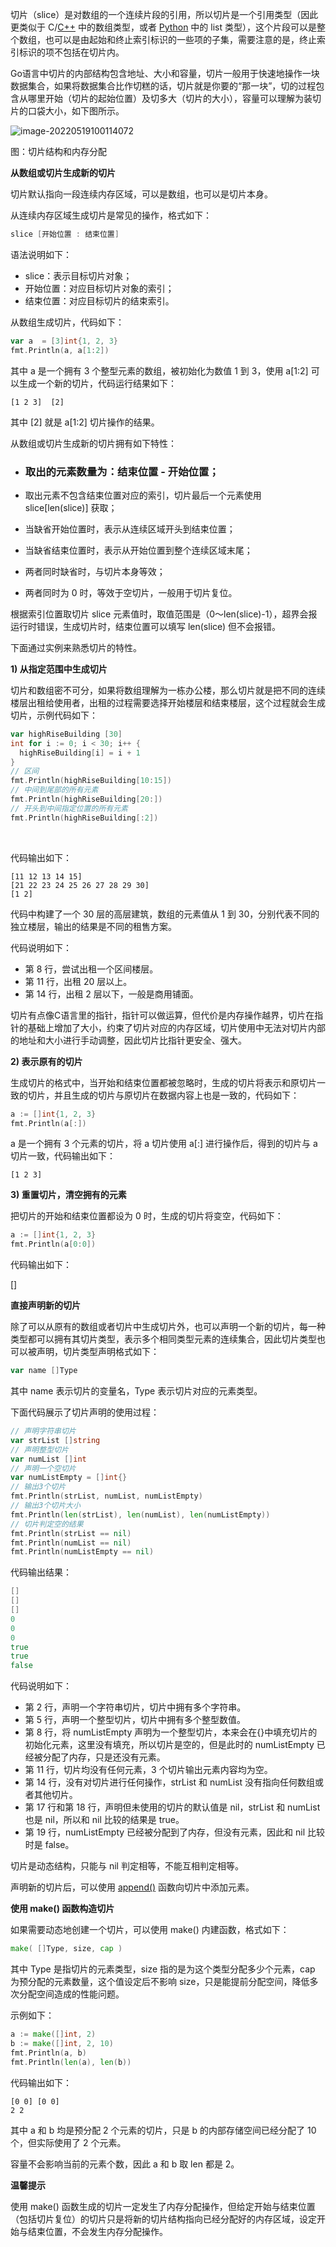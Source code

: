 切片（slice）是对数组的一个连续片段的引用，所以切片是一个引用类型（因此更类似于 C/[C++](http://c.biancheng.net/cplus/) 中的数组类型，或者 [Python](http://c.biancheng.net/python/) 中的 list 类型），这个片段可以是整个数组，也可以是由起始和终止索引标识的一些项的子集，需要注意的是，终止索引标识的项不包括在切片内。

Go语言中切片的内部结构包含地址、大小和容量，切片一般用于快速地操作一块数据集合，如果将数据集合比作切糕的话，切片就是你要的“那一块”，切的过程包含从哪里开始（切片的起始位置）及切多大（切片的大小），容量可以理解为装切片的口袋大小，如下图所示。

![image-20220519100114072](/Users/tim/work/material/my_nodes/Img/image-20220519100114072.png)

图：切片结构和内存分配

**从数组或切片生成新的切片**

切片默认指向一段连续内存区域，可以是数组，也可以是切片本身。

从连续内存区域生成切片是常见的操作，格式如下：

```go
slice [开始位置 : 结束位置]
```

语法说明如下：

- slice：表示目标切片对象；
- 开始位置：对应目标切片对象的索引；
- 结束位置：对应目标切片的结束索引。

从数组生成切片，代码如下：

```go
var a  = [3]int{1, 2, 3} 
fmt.Println(a, a[1:2])
```

其中 a 是一个拥有 3 个整型元素的数组，被初始化为数值 1 到 3，使用 a[1:2] 可以生成一个新的切片，代码运行结果如下：

```
[1 2 3]  [2]
```

其中 [2] 就是 a[1:2] 切片操作的结果。

从数组或切片生成新的切片拥有如下特性：

- ### 取出的元素数量为：结束位置 - 开始位置；

- 取出元素不包含结束位置对应的索引，切片最后一个元素使用 slice[len(slice)] 获取；

- 当缺省开始位置时，表示从连续区域开头到结束位置；

- 当缺省结束位置时，表示从开始位置到整个连续区域末尾；

- 两者同时缺省时，与切片本身等效；

- 两者同时为 0 时，等效于空切片，一般用于切片复位。

根据索引位置取切片 slice 元素值时，取值范围是（0～len(slice)-1），超界会报运行时错误，生成切片时，结束位置可以填写 len(slice) 但不会报错。

下面通过实例来熟悉切片的特性。

**1) 从指定范围中生成切片**

切片和数组密不可分，如果将数组理解为一栋办公楼，那么切片就是把不同的连续楼层出租给使用者，出租的过程需要选择开始楼层和结束楼层，这个过程就会生成切片，示例代码如下：

```go
var highRiseBuilding [30]
int for i := 0; i < 30; i++ {
  highRiseBuilding[i] = i + 1 
} 
// 区间 
fmt.Println(highRiseBuilding[10:15])
// 中间到尾部的所有元素 
fmt.Println(highRiseBuilding[20:]) 
// 开头到中间指定位置的所有元素 
fmt.Println(highRiseBuilding[:2])
```

​        

代码输出如下：

```
[11 12 13 14 15] 
[21 22 23 24 25 26 27 28 29 30] 
[1 2]
```

代码中构建了一个 30 层的高层建筑，数组的元素值从 1 到 30，分别代表不同的独立楼层，输出的结果是不同的租售方案。

代码说明如下：

- 第 8 行，尝试出租一个区间楼层。
- 第 11 行，出租 20 层以上。
- 第 14 行，出租 2 层以下，一般是商用铺面。

切片有点像C语言里的指针，指针可以做运算，但代价是内存操作越界，切片在指针的基础上增加了大小，约束了切片对应的内存区域，切片使用中无法对切片内部的地址和大小进行手动调整，因此切片比指针更安全、强大。

**2) 表示原有的切片**

生成切片的格式中，当开始和结束位置都被忽略时，生成的切片将表示和原切片一致的切片，并且生成的切片与原切片在数据内容上也是一致的，代码如下：

```go
a := []int{1, 2, 3} 
fmt.Println(a[:])
```

a 是一个拥有 3 个元素的切片，将 a 切片使用 a[:] 进行操作后，得到的切片与 a 切片一致，代码输出如下：

```
[1 2 3]
```

**3) 重置切片，清空拥有的元素**

把切片的开始和结束位置都设为 0 时，生成的切片将变空，代码如下：

```go
a := []int{1, 2, 3} 
fmt.Println(a[0:0])
```

代码输出如下：

[]

**直接声明新的切片**

除了可以从原有的数组或者切片中生成切片外，也可以声明一个新的切片，每一种类型都可以拥有其切片类型，表示多个相同类型元素的连续集合，因此切片类型也可以被声明，切片类型声明格式如下：

```go
var name []Type
```

其中 name 表示切片的变量名，Type 表示切片对应的元素类型。

下面代码展示了切片声明的使用过程：

```go
// 声明字符串切片 
var strList []string 
// 声明整型切片 
var numList []int 
// 声明一个空切片 
var numListEmpty = []int{} 
// 输出3个切片 
fmt.Println(strList, numList, numListEmpty) 
// 输出3个切片大小 
fmt.Println(len(strList), len(numList), len(numListEmpty)) 
// 切片判定空的结果 
fmt.Println(strList == nil) 
fmt.Println(numList == nil) 
fmt.Println(numListEmpty == nil)
```

代码输出结果：

```go
[] 
[] 
[] 
0 
0 
0 
true 
true 
false
```

代码说明如下：

- 第 2 行，声明一个字符串切片，切片中拥有多个字符串。
- 第 5 行，声明一个整型切片，切片中拥有多个整型数值。
- 第 8 行，将 numListEmpty 声明为一个整型切片，本来会在{}中填充切片的初始化元素，这里没有填充，所以切片是空的，但是此时的 numListEmpty 已经被分配了内存，只是还没有元素。
- 第 11 行，切片均没有任何元素，3 个切片输出元素内容均为空。
- 第 14 行，没有对切片进行任何操作，strList 和 numList 没有指向任何数组或者其他切片。
- 第 17 行和第 18 行，声明但未使用的切片的默认值是 nil，strList 和 numList 也是 nil，所以和 nil 比较的结果是 true。
- 第 19 行，numListEmpty 已经被分配到了内存，但没有元素，因此和 nil 比较时是 false。

切片是动态结构，只能与 nil 判定相等，不能互相判定相等。

声明新的切片后，可以使用 [append()](http://c.biancheng.net/view/28.html) 函数向切片中添加元素。

**使用 make() 函数构造切片**

如果需要动态地创建一个切片，可以使用 make() 内建函数，格式如下：

```go
make( []Type, size, cap )
```

其中 Type 是指切片的元素类型，size 指的是为这个类型分配多少个元素，cap 为预分配的元素数量，这个值设定后不影响 size，只是能提前分配空间，降低多次分配空间造成的性能问题。

示例如下：

```go
a := make([]int, 2) 
b := make([]int, 2, 10) 
fmt.Println(a, b) 
fmt.Println(len(a), len(b))
```

代码输出如下：

```
[0 0] [0 0] 
2 2
```

其中 a 和 b 均是预分配 2 个元素的切片，只是 b 的内部存储空间已经分配了 10 个，但实际使用了 2 个元素。

容量不会影响当前的元素个数，因此 a 和 b 取 len 都是 2。

**温馨提示**

使用 make() 函数生成的切片一定发生了内存分配操作，但给定开始与结束位置（包括切片复位）的切片只是将新的切片结构指向已经分配好的内存区域，设定开始与结束位置，不会发生内存分配操作。